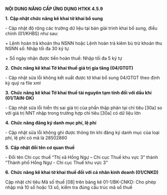 **NỘI DUNG NÂNG CẤP ỨNG DỤNG HTKK 4.5.9**

 

**1.**  **Cập nhật chức năng kê khai tờ khai bổ sung**

\-    Cập nhật độ rộng các trường dữ liệu tại bản giải trình khai bổ sung, điều chỉnh (01/KHBS) như sau:

\+  Lệnh hoàn trả khoản thu NSNN hoặc Lệnh hoàn trả kiêm bù trừ khoản thu NSNN số: Nhập tối đa 30 ký tự

\+  Số ngày nhận được tiền hoàn thuế: Nhập tối đa 5 ký tự

**2.**  **Chức năng kê khai Tờ khai thuế giá trị gia tăng (04/GTGT)**

\-    Cập nhật sửa lỗi không kết xuất được tờ khai bổ sung 04/GTGT theo định kỳ quý ra file xml

**3.**  **Chức năng kê khai Tờ khai thuế tài nguyên tạm tính đối với dầu khí (01/TAIN-DK)**

\-    Cập nhật sửa lỗi hiển thị sai giá trị của phần thập phân tại chỉ tiêu [30a] so với giá trị NNT nhập trong trường hợp chỉ tiêu [30a] có dữ liệu lớn

**4.**  **Chức năng đăng ký danh mục phí, lệ phí**

\-    Cập nhật sửa lỗi không ghi được thông tin khi đăng ký danh mục của loại phí, lệ phí có mã là 28502860

**5.**  **Cập nhật đổi tên cơ quan thuế**

\-    Đổi tên Chi cục thuế “Thị xã Hồng Ngự – Chi cục Thuế khu vực 3” thành “Thành phố Hồng Ngự - Chi cục Thuế khu vực 3”

**6.**  **Chức năng kê khai tờ khai thuế đối với cá nhân kinh doanh (01/CNKD)**

Cập nhật chỉ tiêu Mã số thuế [08] trên bảng kê 01-1/BK-CNKD: Cho phép nhập mã 10 số hoặc 13 số, kiểm tra đúng cấu trúc mã số thuế